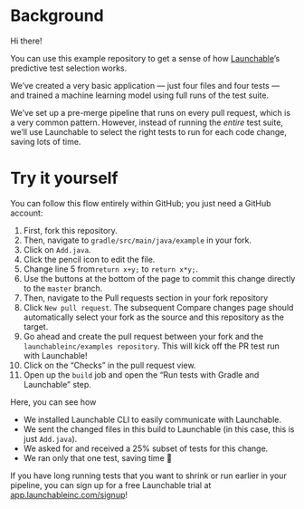 # Background

Hi there!

You can use this example repository to get a sense of how [Launchable](https://www.launchableinc.com)’s predictive test selection works.

We’ve created a very basic application — just four files and four tests — and trained a machine learning model using full runs of the test suite.

We’ve set up a pre-merge pipeline that runs on every pull request, which is a very common pattern. However, instead of running the *entire* test suite, we’ll use Launchable to select the right tests to run for each code change, saving lots of time.

# Try it yourself

You can follow this flow entirely within GitHub; you just need a GitHub account:

1. First, fork this repository.
2. Then, navigate to `gradle/src/main/java/example` in your fork.
3. Click on `Add.java`.
4. Click the pencil icon to edit the file.
5. Change line 5 from`return x+y;` to `return x*y;`.
6. Use the buttons at the bottom of the page to commit this change directly to the `master` branch.
7. Then, navigate to the Pull requests section in your fork repository
8. Click `New pull request`. The subsequent Compare changes page should automatically select your fork as the source and this repository as the target.
9. Go ahead and create the pull request between your fork and the `launchableinc/examples repository`. This will kick off the PR test run with Launchable!
10. Click on the “Checks” in the pull request view.
11. Open up the `build` job and open the “Run tests with Gradle and Launchable” step.

Here, you can see how
* We installed Launchable CLI to easily communicate with Launchable.
* We sent the changed files in this build to Launchable (in this case, this is just `Add.java`).
* We asked for and received a 25% subset of tests for this change.
* We ran only that one test, saving time 💪

If you have long running tests that you want to shrink or run earlier in your pipeline, you can sign up for a free Launchable trial at [app.launchableinc.com/signup](https://app.launchableinc.com/signup)!
